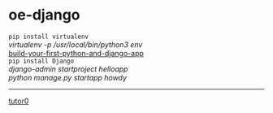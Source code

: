 # oe-django

<code>pip install virtualenv</code><br />
<i>virtualenv -p /usr/local/bin/python3 env</i><br />
<a href = https://scotch.io/tutorials/build-your-first-python-and-django-application>build-your-first-python-and-django-app</a><br />
<code>pip install Django</code><br />
<i>django-admin startproject helloapp</i><br />
<i>python manage.py startapp howdy</i><br />

<hr />
<a href=https://docs.djangoproject.com/en/1.11/intro/tutorial01/>tutor0</a><br />


